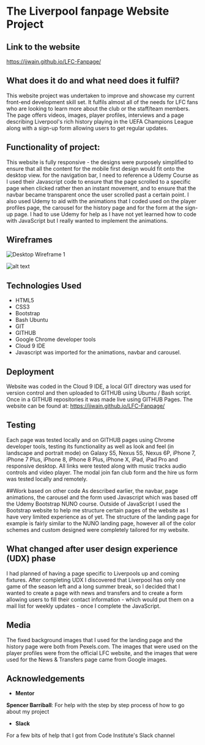 # The Liverpool fanpage Website Project

## Link to the website
https://jjwain.github.io/LFC-Fanpage/

## What does it do and what need does it fulfil?

This website project was undertaken to improve and showcase my current front-end development skill set. It fulfils almost all of the needs for LFC fans who are looking to learn more about the club or the staff/team members. The page offers videos, images, player profiles, interviews and a page describing Liverpool's rich history playing in the UEFA Champions League along with a sign-up form allowing users to get regular updates.

## Functionality of project:

This website is fully responsive - the designs were purposely simplified to ensure that all the content for the mobile first design would fit onto the desktop view. for the navigation bar, I need to reference a Udemy Course as I used their Javascript code to ensure that the page scrolled to a specific page when clicked rather then an instant movement, and to ensure that the navbar became transparent once the user scrolled past a certain point. I also used Udemy to aid with the animations that I coded used on the player profiles page, the carousel for the history page and for the form at the sign- up page. I had to use Udemy for help as I have not yet learned how to code with JavaScript but I really wanted to implement the animations.

## Wireframes

![Desktop Wireframe 1](https://github.com/jjwain/LFC-Fanpage/blob/master/img/Wireframes/Desktop-Wireframe-1.jpg)

![alt text](https://github.com/jjwain/LFC-Fanpage/blob/master/img/Wireframes/Desktop-Wireframe-1.jpg "Logo Title Text 1")



## Technologies Used 
* HTML5 
* CSS3 
* Bootstrap 
* Bash Ubuntu 
* GIT 
* GITHUB 
* Google Chrome developer tools 
* Cloud 9 IDE 
* Javascript was imported for the animations, navbar and carousel.

## Deployment
Website was coded in the Cloud 9 IDE, a local GIT directory was used for version control and then uploaded to GITHUB using Ubuntu / Bash script. Once in a GITHUB repositories it was made live using GITHUB Pages. The website can be found at: https://jjwain.github.io/LFC-Fanpage/

## Testing 
Each page was tested locally and on GITHUB pages using Chrome developer tools, testing its functionality as well as look and feel (in landscape and portrait mode) on Galaxy S5, Nexus 5S, Nexus 6P, iPhone 7, iPhone 7 Plus, iPhone 8, iPhone 8 Plus, iPhone X, iPad, iPad Pro and responsive desktop. All links were tested along with music tracks audio controls and video player. The modal join fan club form and the hire us form was tested locally and remotely.

##Work based on other code 
As described earlier, the navbar, page animations, the carousel and the form used Javascript which was based off the Udemy Bootstrap NUNO course. Outside of JavaScript I used the Bootstrap website to help me structure certain pages of the website as I have very limited experience as of yet. The structure of the landing page for example is fairly similar to the NUNO landing page, however all of the color schemes and custom designed were completely tailored for my website.

## What changed after user design experience (UDX) phase
I had planned of having a page specific to Liverpools up and coming fixtures. After completing UDX I discovered that Liverpool has only one game of the season left and a long summer break, so I decided that I wanted to create a page with news and transfers and to create a form allowing users to fill their contact information - which would put them on a mail list for weekly updates - once I complete the JavaScript.

## Media 
The fixed background images that I used for the landing page and the history page were both from Pexels.com. The images that were used on the player profiles were from the official LFC website, and the images that were used for the News & Transfers page came from Google images.

## Acknowledgements

* **Mentor**

**Spencer Barriball**: For help with the step by step process of how to go about my project

* **Slack**

For a few bits of help that I got from Code Institute's Slack channel 